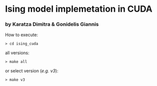 # Ising model implemetation in CUDA
### by Karatza Dimitra & Gonidelis Giannis



How to execute:

    > cd ising_cuda

all versions:

    > make all

or select version (<i>e.g. v3</i>):

    > make v3

